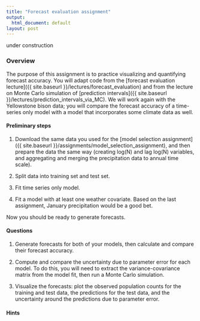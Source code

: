 ```yaml
---
title: "Forecast evaluation assignment"
output:
  html_document: default
layout: post
---
```


under construction

### Overview  ###

The purpose of this assignment is to practice visualizing and quantifying forecast accuracy. 
You will adapt code from the [forecast evaluation lecture]({{ site.baseurl }}/lectures/forecast_evaluation) 
and from the lecture on Monte Carlo simulation of [prediction intervals]({{ site.baseurl }}/lectures/prediction_intervals_via_MC). We will
work again with the Yellowstone bison data; you will compare 
the forecast accuracy of a time-series only model with a
model that incorporates some climate data as well.

#### Preliminary steps

1. Download the same data you used for the [model selection assignment]({{ site.baseurl }}/assignments/model_selection_assignment), and then prepare the data the same way
(creating log(N) and lag log(N) variables, and aggregating and merging the 
precipitation data to annual time scale).

2. Split data into training set and test set.

3. Fit time series only model.

4. Fit a model with at least one weather covariate. Based on the last assignment,
January precipitation would be a good bet. 

Now you should be ready to generate forecasts.

#### Questions

1. Generate forecasts for both of your models, then calculate and compare 
their forecast accuracy. 

2. Compute and compare the uncertainty due to parameter
error for each model. To do this, you will need to extract
the variance-covariance matrix from the model fit, then run a Monte Carlo 
simulation. 

3. Visualize the forecasts: plot the observed population counts for the 
training and test data, the predictions for the test data, and the uncertainty
around the predictions due to parameter error. 

#### Hints

